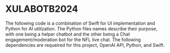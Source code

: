 # XULABOTB2024
The following code is a combination of Swift for UI implementation and Python for AI utilization. The Python files names describe their purpose, with one being a helper chatbot and the other being a Chat engagement/moderation bot for the NFL live chat. The following dependencies are requeired for this project, OpenAI API, Python, and Swift. 

